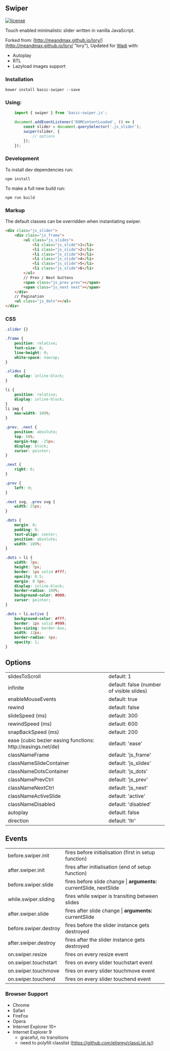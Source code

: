 
## Swiper
[![license](http://img.shields.io/badge/license-MIT-blue.svg?style=flat)](https://raw.githubusercontent.com/AmitM30/basic-swiper/master/LICENSE)

Touch enabled minimalistic slider written in vanilla JavaScript.

Forked from: [http://meandmax.github.io/lory/](http://meandmax.github.io/lory/ "lory"), Updated for [Wadi](https://en-sa.wadi.com) with:
- Autoplay
- RTL
- Lazyload images support

### Installation

```
bower install basic-swiper --save
```

### Using:

```js
    import { swiper } from 'basic-swiper.js';

    document.addEventListener('DOMContentLoaded', () => {
        const slider = document.querySelector('.js_slider');
        swiper(slider, {
            // options
        });
    });
```

### Development

To install dev dependencies run:
```
npm install
```
To make a full new build run:
```
npm run build
```

### Markup
The default classes can be overridden when instantiating swiper.
```html
<div class="js_slider">
    <div class="js_frame">
        <ul class="js_slides">
            <li class="js_slide">1</li>
            <li class="js_slide">2</li>
            <li class="js_slide">3</li>
            <li class="js_slide">4</li>
            <li class="js_slide">5</li>
            <li class="js_slide">6</li>
        </ul>
        // Prev / Next buttons
        <span class="js_prev prev"></span>
        <span class="js_next next"></span>
    </div>
    // Pagination
    <ul class="js_dots"></ul>
</div>
```

### CSS

```css
.slider {}

.frame {
    position: relative;
    font-size: 0;
    line-height: 0;
    white-space: nowrap;
}

.slides {
    display: inline-block;
}

li {
    position: relative;
    display: inline-block;
}
li img {
    max-width: 100%;
}

.prev, .next {
    position: absolute;
    top: 50%;
    margin-top: -25px;
    display: block;
    cursor: pointer;
}

.next {
    right: 0;
}

.prev {
    left: 0;
}

.next svg, .prev svg {
    width: 25px;
}

.dots {
    margin: 0;
    padding: 0;
    text-align: center;
    position: absolute;
    width: 100%;
}

.dots > li {
    width: 7px;
    height: 7px;
    border: 1px solid #fff;
    opacity: 0.5;
    margin: 0 5px;
    display: inline-block;
    border-radius: 100%;
    background-color: #000;
    cursor: pointer;
}

.dots > li.active {
    background-color: #fff;
    border: 1px solid #999;
    box-sizing: border-box;
    width: 12px;
    border-radius: 4px;
    opacity: 1;
}
```

## Options

<table>
    <tr>
        <td>slidesToScroll</td>
        <td>default: 1</td>
    </tr>
    <tr>
        <td>infinite</td>
        <td>default: false (number of visible slides)</td>
    </tr>
    <tr>
        <td>enableMouseEvents</td>
        <td>default: true</td>
    </tr>
    <tr>
        <td>rewind</td>
        <td>default: false</td>
    </tr>
    <tr>
        <td>slideSpeed (ms)</td>
        <td>default: 300</td>
    </tr>
    <tr>
        <td>rewindSpeed (ms)</td>
        <td>default: 600</td>
    </tr>
    <tr>
        <td>snapBackSpeed (ms)</td>
        <td>default: 200</td>
    </tr>
    <tr>
        <td>ease (cubic bezier easing functions: http://easings.net/de)</td>
        <td>default: 'ease'</td>
    </tr>
    <tr>
        <td>classNameFrame</td>
        <td>default: 'js_frame'</td>
    </tr>
    <tr>
        <td>classNameSlideContainer</td>
        <td>default: 'js_slides'</td>
    </tr>
    <tr>
        <td>classNameDotsContainer</td>
        <td>default: 'js_dots'</td>
    </tr>
    <tr>
        <td>classNamePrevCtrl</td>
        <td>default: 'js_prev'</td>
    </tr>
    <tr>
        <td>classNameNextCtrl</td>
        <td>default: 'js_next'</td>
    </tr>
    <tr>
        <td>classNameActiveSlide</td>
        <td>default: 'active'</td>
    </tr>
    <tr>
        <td>classNameDisabled</td>
        <td>default: 'disabled'</td>
    </tr>
    <tr>
        <td>autoplay</td>
        <td>default: false</td>
    </tr>
    <tr>
        <td>direction</td>
        <td>default: 'ltr'</td>
    </tr>
</table>

## Events

<table>
    <tr>
        <td>before.swiper.init</td>
        <td>fires before initialisation (first in setup function)</td>
    </tr>
    <tr>
        <td>after.swiper.init</td>
        <td>fires after initialisation (end of setup function)</td>
    </tr>
    <tr>
        <td>before.swiper.slide</td>
        <td>fires before slide change | <strong>arguments:</strong> currentSlide, nextSlide</td>
    </tr>
    <tr>
        <td>while.swiper.sliding</td>
        <td>fires while swiper is transiting between slides</td>
    </tr>
    <tr>
        <td>after.swiper.slide</td>
        <td>fires after slide change | <strong>arguments:</strong> currentSlide</td>
    </tr>
    <tr>
        <td>before.swiper.destroy</td>
        <td>fires before the slider instance gets destroyed</td>
    </tr>
    <tr>
        <td>after.swiper.destroy</td>
        <td>fires after the slider instance gets destroyed</td>
    </tr>
    <tr>
        <td>on.swiper.resize</td>
        <td>fires on every resize event</td>
    </tr>
    <tr>
        <td>on.swiper.touchstart</td>
        <td>fires on every slider touchstart event</td>
    </tr>
    <tr>
        <td>on.swiper.touchmove</td>
        <td>fires on every slider touchmove event</td>
    </tr>
    <tr>
        <td>on.swiper.touchend</td>
        <td>fires on every slider touchend event</td>
    </tr>
</table>

### Browser Support

* Chrome
* Safari
* FireFox
* Opera
* Internet Explorer 10+
* Internet Explorer 9
    - graceful, no transitions
    - need to polyfill classlist (https://github.com/eligrey/classList.js/)

